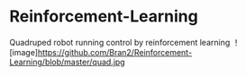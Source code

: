 # Reinforcement-Learning
Quadruped robot running control by reinforcement learning
！[image]https://github.com/Bran2/Reinforcement-Learning/blob/master/quad.jpg
